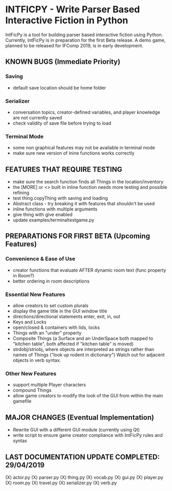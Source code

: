 # INTFICPY - Write Parser Based Interactive Fiction in Python
IntFicPy is a tool for building parser based interactive fiction using Python. Currently, IntFicPy is in preparation for the first Beta release. A demo game, planned to be released for IFComp 2019, is in early development.

## KNOWN BUGS (Immediate Priority)
### Saving
+ default save location should be home folder
### Serializer
+ conversation topics, creator-defined variables, and player knowledge are not currently saved
+ check validity of save file before trying to load
### Terminal Mode
+ some non graphical features may not be available in terminal mode
+ make sure new version of inine functions works correctly

## FEATURES THAT REQUIRE TESTING
+ make sure the search function finds all Things in the location/inventory
+ the [MORE] or <<m>> built in inline function needs more testing and possible refining
+ test thing.copyThing with saving and loading
+ Abstract class - try breaking it with features that shouldn't be used
+ inline functions with multiple arguments
+ give thing with give enabled
+ update examples/terminaltestgame.py

##  PREPARATIONS FOR FIRST BETA (Upcoming Features)
### Convenience & Ease of Use
+ creator functions that evaluate AFTER dynamic room text (func property in Room?)
+ better ordering in room descriptions
### Essential New Features
+ allow creators to set custom plurals
+ display the game title in the GUI window title
+ directions/directional statements enter, exit, in, out
+ Keys and Locks
+ open/closed & containers with lids, locks
+ Things with an "under" property
+ Composite Things (a Surface and an UnderSpace both mapped to "kitchen table", both affected if "kitchen table" is moved)
+ strdobj/striobj, where objects are interpreted as strings rather than names of Things ("look up rodent in dictionary") Watch out for adjacent objects in verb syntax.
### Other New Features
+ support multiple Player characters
+ compound Things
+ allow game creators to modify the look of the GUI from within the main gamefile

## MAJOR CHANGES (Eventual Implementation)
+ Rewrite GUI with a different GUI module (currently using Qt)
+ write script to ensure game creator compliance with IntFicPy rules and syntax

## LAST DOCUMENTATION UPDATE COMPLETED: 29/04/2019
(X) actor.py
(X) parser.py
(X) thing.py
(X) vocab.py
(X) gui.py
(X) player.py
(X) room.py
(X) travel.py
(X) serializer.py
(X) verb.py
